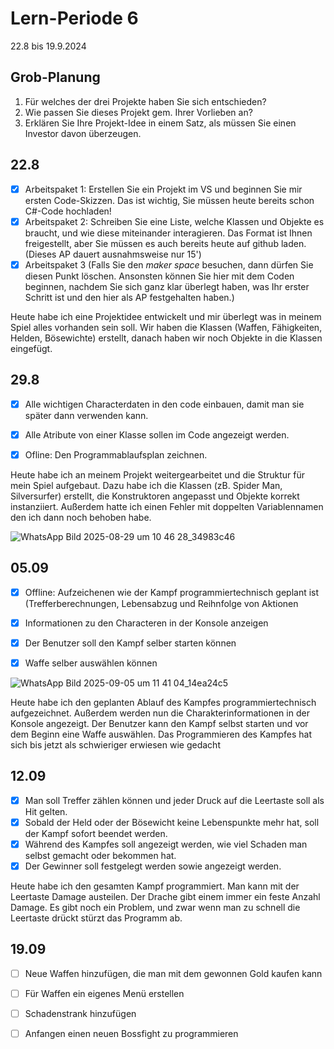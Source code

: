 # Lern-Periode 6

22.8 bis 19.9.2024

## Grob-Planung

1. Für welches der drei Projekte haben Sie sich entschieden?
2. Wie passen Sie dieses Projekt gem. Ihrer Vorlieben an?
3. Erklären Sie Ihre Projekt-Idee in einem Satz, als müssen Sie einen Investor davon überzeugen.

## 22.8

- [x] Arbeitspaket 1: Erstellen Sie ein Projekt im VS und beginnen Sie mir ersten Code-Skizzen. Das ist wichtig, Sie müssen heute bereits schon C#-Code hochladen!
- [x] Arbeitspaket 2: Schreiben Sie eine Liste, welche Klassen und Objekte es braucht, und wie diese miteinander interagieren. Das Format ist Ihnen freigestellt, aber Sie müssen es auch bereits heute auf github laden. (Dieses AP dauert ausnahmsweise nur 15')
- [x] Arbeitspaket 3 (Falls Sie den *maker space* besuchen, dann dürfen Sie diesen Punkt löschen. Ansonsten können Sie hier mit dem Coden beginnen, nachdem Sie sich ganz klar überlegt haben, was Ihr erster Schritt ist und den hier als AP festgehalten haben.)

Heute habe ich eine Projektidee entwickelt und mir überlegt was in meinem Spiel alles vorhanden sein soll. Wir haben die Klassen (Waffen, Fähigkeiten, Helden, Bösewichte) erstellt, danach haben wir noch Objekte in die Klassen eingefügt.

## 29.8

- [x] Alle wichtigen Characterdaten in den code einbauen, damit man sie später dann verwenden kann.
- [x] Alle Atribute von einer Klasse sollen im Code angezeigt werden.
- [x] Ofline: Den Programmablaufsplan zeichnen.


Heute habe ich an meinem Projekt weitergearbeitet und die Struktur für mein Spiel aufgebaut. Dazu habe ich die Klassen (zB. Spider Man, Silversurfer) erstellt, die Konstruktoren angepasst und Objekte korrekt instanziiert. Außerdem hatte ich einen Fehler mit doppelten Variablennamen den ich dann noch behoben habe.

![WhatsApp Bild 2025-08-29 um 10 46 28_34983c46](https://github.com/user-attachments/assets/18811393-8f85-4d44-b988-93780ec7e63d)



## 05.09

- [x] Offline: Aufzeichenen wie der Kampf programmiertechnisch geplant ist (Trefferberechnungen, Lebensabzug und Reihnfolge von Aktionen
- [x] Informationen zu den Characteren in der Konsole anzeigen
- [x] Der Benutzer soll den Kampf selber starten können
- [x] Waffe selber auswählen können

      

![WhatsApp Bild 2025-09-05 um 11 41 04_14ea24c5](https://github.com/user-attachments/assets/a40d3cc3-b08a-4caf-aec8-300bf93eac56)

Heute habe ich den geplanten Ablauf des Kampfes programmiertechnisch aufgezeichnet. Außerdem werden nun die Charakterinformationen in der Konsole angezeigt. Der Benutzer kann den Kampf selbst starten und vor dem Beginn eine Waffe auswählen. Das Programmieren des Kampfes hat sich bis jetzt als schwieriger erwiesen wie gedacht


## 12.09

- [x] Man soll Treffer zählen können und jeder Druck auf die Leertaste soll als Hit gelten.
- [x] Sobald der Held oder der Bösewicht keine Lebenspunkte mehr hat, soll der Kampf sofort beendet werden.
- [x] Während des Kampfes soll angezeigt werden, wie viel Schaden man selbst gemacht oder bekommen hat.
- [x] Der Gewinner soll festgelegt werden sowie angezeigt werden.

Heute habe ich den gesamten Kampf programmiert. Man kann mit der Leertaste Damage austeilen. Der Drache gibt einem immer  ein feste Anzahl Damage. Es gibt noch ein Problem, und zwar wenn man zu schnell die Leertaste drückt stürzt das Programm ab.

## 19.09

- [ ] Neue Waffen hinzufügen, die man mit dem gewonnen Gold kaufen kann
- [ ] Für Waffen ein eigenes Menü erstellen
- [ ] Schadenstrank hinzufügen
- [ ] Anfangen einen neuen Bossfight zu programmieren



